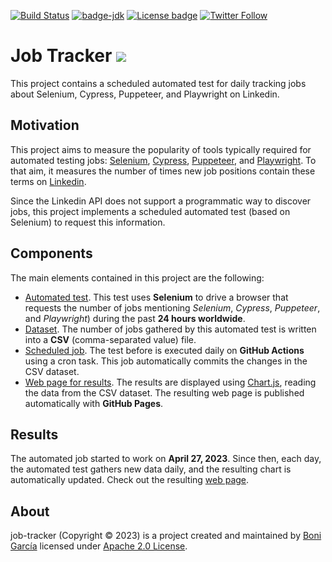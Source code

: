 [![Build Status](https://github.com/bonigarcia/job-tracker/workflows/scheduled-test/badge.svg)](https://github.com/bonigarcia/job-tracker/actions)
[![badge-jdk](https://img.shields.io/badge/jdk-11-green.svg)](https://www.oracle.com/java/technologies/downloads/)
[![License badge](https://img.shields.io/badge/license-Apache2-green.svg)](https://www.apache.org/licenses/LICENSE-2.0)
[![Twitter Follow](https://img.shields.io/twitter/follow/boni_gg.svg?style=social)](https://twitter.com/boni_gg)

# Job Tracker ![](https://bonigarcia.dev/job-tracker/img/job-tracker.png)

This project contains a scheduled automated test for daily tracking jobs about Selenium, Cypress, Puppeteer, and Playwright on Linkedin.

## Motivation

This project aims to measure the popularity of tools typically required for automated testing jobs: [Selenium](https://www.selenium.dev/), [Cypress](https://www.cypress.io/), [Puppeteer](https://pptr.dev/), and [Playwright](https://playwright.dev/). To that aim, it measures the number of times new job positions contain these terms on [Linkedin](https://linkedin.com/).

Since the Linkedin API does not support a programmatic way to discover jobs, this project implements a scheduled automated test (based on Selenium) to request this information.

## Components

The main elements contained in this project are the following:

- [Automated test](https://github.com/bonigarcia/job-tracker/blob/main/src/test/java/io/github/bonigarcia/wdm/test/LinkedinTest.java). This test uses **Selenium** to drive a browser that requests the number of jobs mentioning _Selenium_, _Cypress_, _Puppeteer_, and _Playwright_) during the past **24 hours worldwide**.
- [Dataset](https://github.com/bonigarcia/job-tracker/blob/main/docs/dataset.csv). The number of jobs gathered by this automated test is written into a **CSV** (comma-separated value) file.
- [Scheduled job](https://github.com/bonigarcia/job-tracker/blob/main/.github/workflows/scheduled-test.yml). The test before is executed daily on **GitHub Actions** using a cron task. This job automatically commits the changes in the CSV dataset.
- [Web page for results](https://github.com/bonigarcia/job-tracker/blob/main/docs/index.html). The results are displayed using [Chart.js](https://www.chartjs.org/), reading the data from the CSV dataset. The resulting web page is published automatically with **GitHub Pages**.

## Results

The automated job started to work on **April 27, 2023**. Since then, each day, the automated test gathers new data daily, and the resulting chart is automatically updated. Check out the resulting [web page](https://bonigarcia.dev/job-tracker/).

## About

job-tracker (Copyright &copy; 2023) is a project created and maintained by [Boni García](https://bonigarcia.dev/) licensed under [Apache 2.0 License](https://www.apache.org/licenses/LICENSE-2.0).